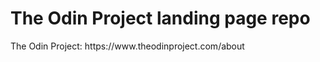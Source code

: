 <h1>The Odin Project landing page repo</h1>

<p>The Odin Project: https://www.theodinproject.com/about

